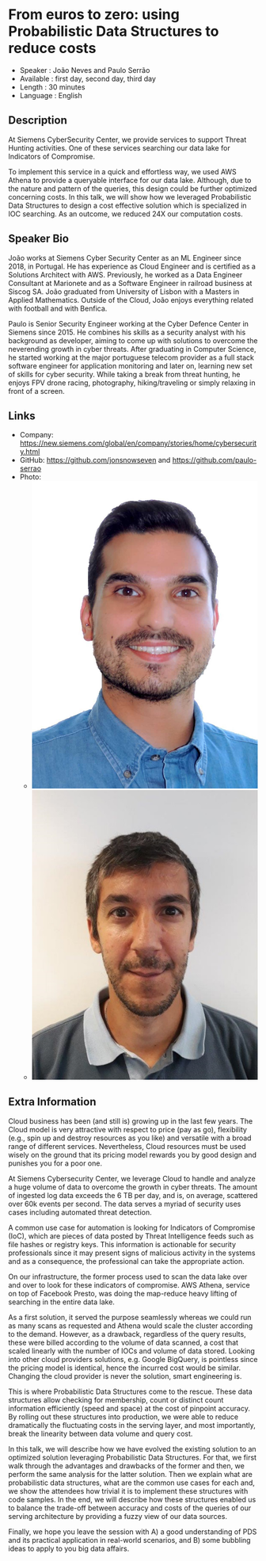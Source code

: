 From euros to zero: using Probabilistic Data Structures to reduce costs
=================================================

* Speaker   : João Neves and Paulo Serrão
* Available : first day, second day, third day
* Length    : 30 minutes
* Language  : English

Description
-----------

At Siemens CyberSecurity Center, we provide services to support Threat Hunting activities. One of these services searching our data lake for Indicators of Compromise.

To implement this service in a quick and effortless way, we used AWS Athena to provide a queryable interface for our data lake. Although, due to the nature and pattern of the queries, this design could be further optimized concerning costs. In this talk, we will show how we leveraged Probabilistic Data Structures to design a cost effective solution which is specialized in IOC searching. As an outcome, we reduced 24X our computation costs.

Speaker Bio
-----------

João works at Siemens Cyber Security Center as an ML Engineer since 2018, in Portugal. He has experience as Cloud Engineer and is certified as a Solutions Architect with AWS. Previously, he worked as a Data Engineer Consultant at Marionete and as a Software Engineer in railroad business at Siscog SA. João graduated from University of Lisbon with a Masters in Applied Mathematics. Outside of the Cloud, João enjoys everything related with football and with Benfica.

Paulo is Senior Security Engineer working at the Cyber Defence Center in Siemens since 2015. He combines his skills as a security analyst with his background as developer, aiming to come up with solutions to overcome the neverending growth in cyber threats. After graduating in Computer Science, he started working at the major portuguese telecom provider as a full stack software engineer for application monitoring and later on, learning new set of skills for cyber security. While taking a break from threat hunting, he enjoys FPV drone racing, photography, hiking/traveling or simply relaxing in front of a screen.

Links
-----

* Company: https://new.siemens.com/global/en/company/stories/home/cybersecurity.html
* GitHub: https://github.com/jonsnowseven and https://github.com/paulo-serrao
* Photo:
  * ![Joao Neves](img/Joao%20Neves_short_wback.jpg "Joao Neves")
  * ![Paulo Serrão](img/paulo_serrao.jpg "Paulo Serrão")

Extra Information
-----------------

Cloud business has been (and still is) growing up in the last few years. The Cloud model is very attractive with respect to price (pay as go), flexibility (e.g., spin up and destroy resources as you like) and versatile with a broad range of different services. Nevertheless, Cloud resources must be used wisely on the ground that its pricing model rewards you by good design and punishes you for a poor one.

At Siemens Cybersecurity Center, we leverage Cloud to handle and analyze a huge volume of data to overcome the growth in cyber threats. The amount of ingested log data exceeds the 6 TB per day, and is, on average, scattered over 60k events per second. The data serves a myriad of security uses cases including automated threat detection.

A common use case for automation is looking for Indicators of Compromise (IoC), which are pieces of data posted by Threat Intelligence feeds such as file hashes or registry keys. This information is actionable for security professionals since it may present signs of malicious activity in the systems and as a consequence, the professional can take the appropriate action.

On our infrastructure, the former process used to scan the data lake over and over to look for these indicators of compromise. AWS Athena, service on top of Facebook Presto, was doing the map-reduce heavy lifting of searching in the entire data lake.

As a first solution, it served the purpose seamlessly whereas we could run as many scans as requested and Athena would scale the cluster according to the demand. However, as a drawback, regardless of the query results, these were billed according to the volume of data scanned, a cost that scaled linearly with the number of IOCs and volume of data stored. Looking into other cloud providers solutions, e.g. Google BigQuery, is pointless since the pricing model is identical, hence the incurred cost would be similar. Changing the cloud provider is never the solution, smart engineering is.

This is where Probabilistic Data Structures come to the rescue. These data structures allow checking for membership, count or distinct count information efficiently (speed and space) at the cost of pinpoint accuracy. By rolling out these structures into production, we were able to reduce dramatically the fluctuating costs in the serving layer, and most importantly, break the linearity between data volume and query cost.

In this talk, we will describe how we have evolved the existing solution to an optimized solution leveraging Probabilistic Data Structures. For that, we first walk through the advantages and drawbacks of the former and then, we perform the same analysis for the latter solution. Then we explain what are probabilistic data structures, what are the common use cases for each and, we show the attendees how trivial it is to implement these structures with code samples. In the end, we will describe how these structures enabled us to balance the trade-off between accuracy and costs of the queries of our serving architecture by providing a fuzzy view of our data sources.

Finally, we hope you leave the session with A) a good understanding of PDS and its practical application in real-world scenarios, and B) some bubbling ideas to apply to you big data affairs.
